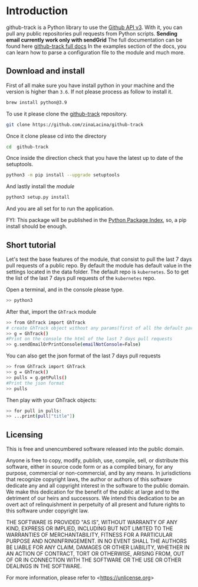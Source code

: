 Introduction
============

github-track is a Python library to use the [Github API v3](http://developer.github.com/v3). With it, you can pull any public repositories pull requests from Python scripts. **Sending email currently work only with sendGrid**
The full documentation can be found here [github-track full docs](https://zinalacina.github.io/github-track/index.html)
In the examples section of the docs, you can learn how to parse a configuration file to the module and much more.

Download and install
--------------------

First of all make sure you have install python in your machine and the version is higher than `3.6`. If not please process as follow to install it. 
```bash 
brew install python@3.9
```

To use it please clone the [github-track](https://github.com/zinaLacina/github-track) repository.
```bash
git clone https://github.com/zinaLacina/github-track
```
Once it clone please cd into the directory 
```bash
cd  github-track
```
Once inside the direction check that you have the latest up to date of the setuptools. 
 ```bash
 python3 -m pip install --upgrade setuptools
 ```
 And lastly install the *module* 
 ```bash
 python3 setup.py install
 ``` 
 And you are all set for to run the application.

FYI: This package will be published in the [Python Package Index](https://github.com/zinaLacina/github-track), so, a pip install
should be enough.

Short tutorial
--------------

Let's test the base features of the module, that consist to pull the last 7 days pull requests of a public repo. By default the module has default value in the settings located in the data folder. The default repo is `kubernetes`. So to get the list of the last 7 days pull requests of the `kubernetes` repo.

Open a terminal, and in the console please type.
```bash
>> python3
``` 
After that, import the `GhTrack` module 
```bash
>> from GhTrack import GhTrack
# create GhTrack object without any params(first of all the default params)
>> g = GhTrack() 
#Print on the console the html of the last 7 days pull requests 
>> g.sendEmailOrPrintConsole(emailNotConsole=False)
```

You can also get the json format of the last 7 days pull requests 
```bash
>> from GhTrack import GhTrack 
>> g = GhTrack() 
>> pulls = g.getPulls()
#Print the json format 
>> pulls
```
Then play with your GhTrack objects:
```bash
>> for pull in pulls:
>> ...print(pull["title"])
```

Licensing
---------

This is free and unencumbered software released into the public domain.

Anyone is free to copy, modify, publish, use, compile, sell, or distribute this software, either in source code form or as a compiled binary, for any purpose, commercial or non-commercial, and by any means. In jurisdictions that recognize copyright laws, the author or authors of this software dedicate any and all copyright interest in the software to the public domain. We make this dedication for the benefit of the public at large and to the detriment of our heirs and successors. We intend this dedication to be an overt act of relinquishment in perpetuity of all present and future rights to this software under copyright law.

THE SOFTWARE IS PROVIDED "AS IS", WITHOUT WARRANTY OF ANY KIND, EXPRESS OR IMPLIED, INCLUDING BUT NOT LIMITED TO THE WARRANTIES OF MERCHANTABILITY, FITNESS FOR A PARTICULAR PURPOSE AND NONINFRINGEMENT. IN NO EVENT SHALL THE AUTHORS BE LIABLE FOR ANY CLAIM, DAMAGES OR OTHER LIABILITY, WHETHER IN AN ACTION OF CONTRACT, TORT OR OTHERWISE, ARISING FROM, OUT OF OR IN CONNECTION WITH THE SOFTWARE OR THE USE OR OTHER DEALINGS IN THE SOFTWARE.

For more information, please refer to \<<https://unlicense.org>\>
